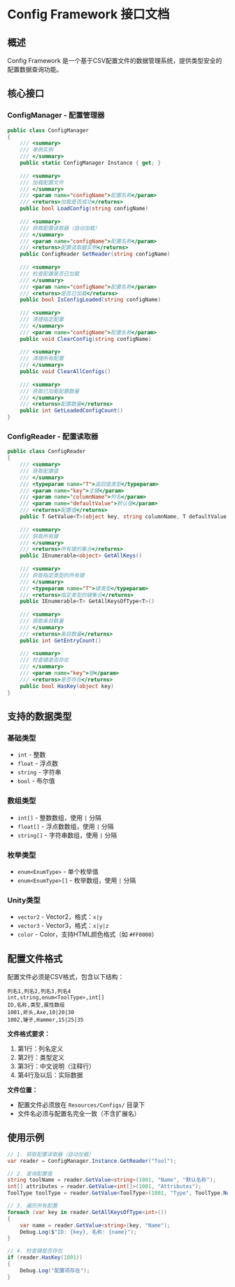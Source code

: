 # Config Framework 接口文档

## 概述

Config Framework 是一个基于CSV配置文件的数据管理系统，提供类型安全的配置数据查询功能。

## 核心接口

### ConfigManager - 配置管理器

```csharp
public class ConfigManager
{
    /// <summary>
    /// 单例实例
    /// </summary>
    public static ConfigManager Instance { get; }
    
    /// <summary>
    /// 加载配置文件
    /// </summary>
    /// <param name="configName">配置名称</param>
    /// <returns>加载是否成功</returns>
    public bool LoadConfig(string configName)
    
    /// <summary>
    /// 获取配置读取器（自动加载）
    /// </summary>
    /// <param name="configName">配置名称</param>
    /// <returns>配置读取器实例</returns>
    public ConfigReader GetReader(string configName)
    
    /// <summary>
    /// 检查配置是否已加载
    /// </summary>
    /// <param name="configName">配置名称</param>
    /// <returns>是否已加载</returns>
    public bool IsConfigLoaded(string configName)
    
    /// <summary>
    /// 清理指定配置
    /// </summary>
    /// <param name="configName">配置名称</param>
    public void ClearConfig(string configName)
    
    /// <summary>
    /// 清理所有配置
    /// </summary>
    public void ClearAllConfigs()
    
    /// <summary>
    /// 获取已加载配置数量
    /// </summary>
    /// <returns>配置数量</returns>
    public int GetLoadedConfigCount()
}
```

### ConfigReader - 配置读取器

```csharp
public class ConfigReader
{
    /// <summary>
    /// 获取配置值
    /// </summary>
    /// <typeparam name="T">返回值类型</typeparam>
    /// <param name="key">主键</param>
    /// <param name="columnName">列名</param>
    /// <param name="defaultValue">默认值</param>
    /// <returns>配置值</returns>
    public T GetValue<T>(object key, string columnName, T defaultValue = default)
    
    /// <summary>
    /// 获取所有键
    /// </summary>
    /// <returns>所有键的集合</returns>
    public IEnumerable<object> GetAllKeys()
    
    /// <summary>
    /// 获取指定类型的所有键
    /// </summary>
    /// <typeparam name="T">键类型</typeparam>
    /// <returns>指定类型的键集合</returns>
    public IEnumerable<T> GetAllKeysOfType<T>()
    
    /// <summary>
    /// 获取条目数量
    /// </summary>
    /// <returns>条目数量</returns>
    public int GetEntryCount()
    
    /// <summary>
    /// 检查键是否存在
    /// </summary>
    /// <param name="key">键</param>
    /// <returns>是否存在</returns>
    public bool HasKey(object key)
}
```

## 支持的数据类型

### 基础类型
- `int` - 整数
- `float` - 浮点数
- `string` - 字符串
- `bool` - 布尔值

### 数组类型
- `int[]` - 整数数组，使用 `|` 分隔
- `float[]` - 浮点数数组，使用 `|` 分隔
- `string[]` - 字符串数组，使用 `|` 分隔

### 枚举类型
- `enum<EnumType>` - 单个枚举值
- `enum<EnumType>[]` - 枚举数组，使用 `|` 分隔

### Unity类型
- `vector2` - Vector2，格式：`x|y`
- `vector3` - Vector3，格式：`x|y|z`
- `color` - Color，支持HTML颜色格式（如 `#FF0000`）

## 配置文件格式

配置文件必须是CSV格式，包含以下结构：

```csv
列名1,列名2,列名3,列名4
int,string,enum<ToolType>,int[]
ID,名称,类型,属性数组
1001,斧头,Axe,10|20|30
1002,锤子,Hammer,15|25|35
```

**文件格式要求：**
1. 第1行：列名定义
2. 第2行：类型定义
3. 第3行：中文说明（注释行）
4. 第4行及以后：实际数据

**文件位置：**
- 配置文件必须放在 `Resources/Configs/` 目录下
- 文件名必须与配置名完全一致（不含扩展名）

## 使用示例

```csharp
// 1. 获取配置读取器（自动加载）
var reader = ConfigManager.Instance.GetReader("Tool");

// 2. 查询配置值
string toolName = reader.GetValue<string>(1001, "Name", "默认名称");
int[] attributes = reader.GetValue<int[]>(1001, "Attributes");
ToolType toolType = reader.GetValue<ToolType>(1001, "Type", ToolType.None);

// 3. 遍历所有配置
foreach (var key in reader.GetAllKeysOfType<int>())
{
    var name = reader.GetValue<string>(key, "Name");
    Debug.Log($"ID: {key}, 名称: {name}");
}

// 4. 检查键是否存在
if (reader.HasKey(1001))
{
    Debug.Log("配置项存在");
}
```
 